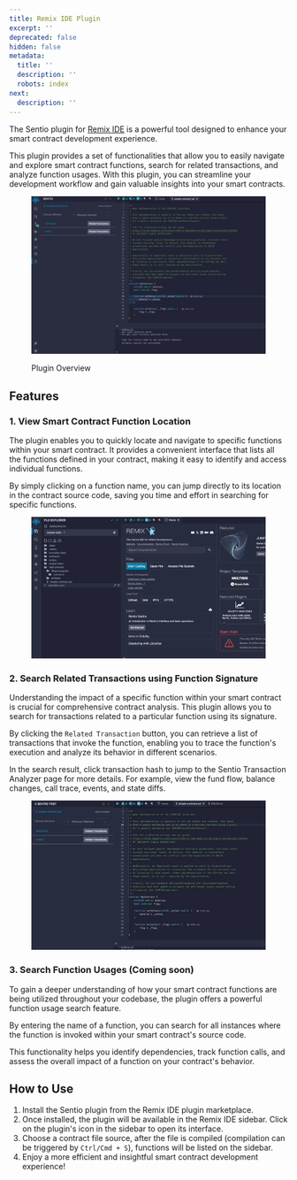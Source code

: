 ```yaml
---
title: Remix IDE Plugin
excerpt: ''
deprecated: false
hidden: false
metadata:
  title: ''
  description: ''
  robots: index
next:
  description: ''
---
```

The Sentio plugin for [Remix IDE](https://remix.ethereum.org/) is a powerful tool designed to enhance your smart contract development experience.

This plugin provides a set of functionalities that allow you to easily navigate and explore smart contract functions, search for related transactions, and analyze function usages. With this plugin, you can streamline your development workflow and gain valuable insights into your smart contracts.

<figure>
  <img src="https://raw.githubusercontent.com/sentioxyz/docs/v1.0/.gitbook/assets/sentio_plugin_overview.png" alt="" />
  <figcaption>
    <p>Plugin Overview</p>
  </figcaption>
</figure>

## Features

### 1. View Smart Contract Function Location

The plugin enables you to quickly locate and navigate to specific functions within your smart contract. It provides a convenient interface that lists all the functions defined in your contract, making it easy to identify and access individual functions.

By simply clicking on a function name, you can jump directly to its location in the contract source code, saving you time and effort in searching for specific functions.

<figure>
  <img src="https://raw.githubusercontent.com/sentioxyz/docs/v1.0/.gitbook/assets/plugin-function-navigation.gif" alt="" />
  <figcaption></figcaption>
</figure>

### 2. Search Related Transactions using Function Signature

Understanding the impact of a specific function within your smart contract is crucial for comprehensive contract analysis. This plugin allows you to search for transactions related to a particular function using its signature.

By clicking the `Related Transaction` button, you can retrieve a list of transactions that invoke the function, enabling you to trace the function's execution and analyze its behavior in different scenarios.

In the search result, click transaction hash to jump to the Sentio Transaction Analyzer page for more details. For example, view the fund flow, balance changes, call trace, events, and state diffs.

<figure>
  <img src="https://raw.githubusercontent.com/sentioxyz/docs/v1.0/.gitbook/assets/plugin-related-txn.gif" alt="" />
  <figcaption></figcaption>
</figure>

### 3. Search Function Usages (Coming soon)

To gain a deeper understanding of how your smart contract functions are being utilized throughout your codebase, the plugin offers a powerful function usage search feature.

By entering the name of a function, you can search for all instances where the function is invoked within your smart contract's source code.

This functionality helps you identify dependencies, track function calls, and assess the overall impact of a function on your contract's behavior.

## How to Use

1. Install the Sentio plugin from the Remix IDE plugin marketplace.
2. Once installed, the plugin will be available in the Remix IDE sidebar. Click on the plugin's icon in the sidebar to open its interface.
3. Choose a contract file source, after the file is compiled (compilation can be triggered by `Ctrl/Cmd + S`), functions will be listed on the sidebar.
4. Enjoy a more efficient and insightful smart contract development experience!